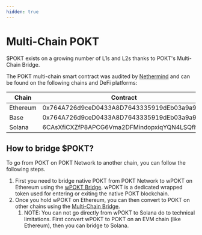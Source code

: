 ```yaml
---
hidden: true
---
```


# Multi-Chain POKT

$POKT exists on a growing number of L1s and L2s thanks to POKT's Multi-Chain Bridge.

The POKT multi-chain smart contract was audited by [Nethermind](https://github.com/pokt-network/pocket-contracts/blob/cb4b5bb7a7bc9c24e63ddde66f7914185f0b4295/audits/NM0245\_XPOKT.pdf) and can be found on the following chains and DeFi platforms:

<table><thead><tr><th width="133">Chain</th><th width="246">Contract</th><th>Official Liquidity Pools</th></tr></thead><tbody><tr><td>Ethereum</td><td>0x764A726d9ceD0433A8D7643335919dEb03a9a935</td><td><a href="https://app.uniswap.org/explore/pools/ethereum/0x2979E18a7C2086192dB05B97cE180A3647402595">https://app.uniswap.org/explore/pools/ethereum/0x2979E18a7C2086192dB05B97cE180A3647402595</a></td></tr><tr><td>Base</td><td>0x764A726d9ceD0433A8D7643335919dEb03a9a935</td><td></td></tr><tr><td>Solana</td><td>6CAsXfiCXZfP8APCG6Vma2DFMindopxiqYQN4LSQfhoC</td><td></td></tr></tbody></table>

## How to bridge $POKT?

To go from POKT on POKT Network to another chain, you can follow the following steps.

1. First you need to bridge native POKT from POKT Network to wPOKT on Ethereum using the [wPOKT Bridge](../../welcome/usdpokt-token/bridging/wrapped-pokt-wpokt/wrapping-walkthrough.md). wPOKT is a dedicated wrapped token used for entering or exiting the native POKT blockchain.
2. Once you hold wPOKT on Ethereum, you can then convert to POKT on other chains using the [Multi-Chain Bridge](https://bridge.pokt.network).
   1. NOTE: You can not go directly from wPOKT to Solana do to technical limitations. First convert wPOKT to POKT on an EVM chain (like Ethereum), then you can bridge to Solana.
